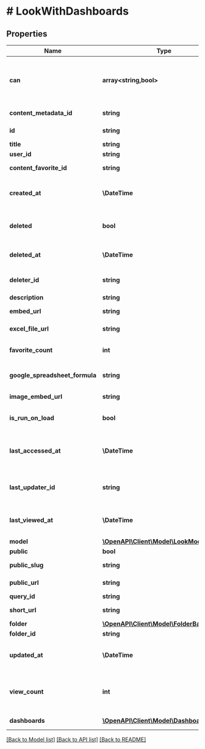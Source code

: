 # # LookWithDashboards

## Properties

Name | Type | Description | Notes
------------ | ------------- | ------------- | -------------
**can** | **array<string,bool>** | Operations the current user is able to perform on this object | [optional] [readonly]
**content_metadata_id** | **string** | Id of content metadata | [optional] [readonly]
**id** | **string** | Unique Id | [optional] [readonly]
**title** | **string** | Look Title | [optional]
**user_id** | **string** | User Id | [optional]
**content_favorite_id** | **string** | Content Favorite Id | [optional] [readonly]
**created_at** | **\DateTime** | Time that the Look was created. | [optional] [readonly]
**deleted** | **bool** | Whether or not a look is &#39;soft&#39; deleted. | [optional]
**deleted_at** | **\DateTime** | Time that the Look was deleted. | [optional] [readonly]
**deleter_id** | **string** | Id of User that deleted the look. | [optional] [readonly]
**description** | **string** | Description | [optional]
**embed_url** | **string** | Embed Url | [optional] [readonly]
**excel_file_url** | **string** | Excel File Url | [optional] [readonly]
**favorite_count** | **int** | Number of times favorited | [optional] [readonly]
**google_spreadsheet_formula** | **string** | Google Spreadsheet Formula | [optional] [readonly]
**image_embed_url** | **string** | Image Embed Url | [optional] [readonly]
**is_run_on_load** | **bool** | auto-run query when Look viewed | [optional]
**last_accessed_at** | **\DateTime** | Time that the Look was last accessed by any user | [optional] [readonly]
**last_updater_id** | **string** | Id of User that last updated the look. | [optional] [readonly]
**last_viewed_at** | **\DateTime** | Time last viewed in the Looker web UI | [optional] [readonly]
**model** | [**\OpenAPI\Client\Model\LookModel**](LookModel.md) |  | [optional]
**public** | **bool** | Is Public | [optional]
**public_slug** | **string** | Public Slug | [optional] [readonly]
**public_url** | **string** | Public Url | [optional] [readonly]
**query_id** | **string** | Query Id | [optional]
**short_url** | **string** | Short Url | [optional] [readonly]
**folder** | [**\OpenAPI\Client\Model\FolderBase**](FolderBase.md) |  | [optional]
**folder_id** | **string** | Folder Id | [optional]
**updated_at** | **\DateTime** | Time that the Look was updated. | [optional] [readonly]
**view_count** | **int** | Number of times viewed in the Looker web UI | [optional] [readonly]
**dashboards** | [**\OpenAPI\Client\Model\DashboardBase[]**](DashboardBase.md) | Dashboards | [optional] [readonly]

[[Back to Model list]](../../README.md#models) [[Back to API list]](../../README.md#endpoints) [[Back to README]](../../README.md)

